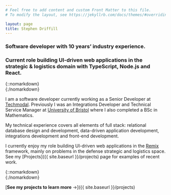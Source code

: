 ```yaml
---
# Feel free to add content and custom Front Matter to this file.
# To modify the layout, see https://jekyllrb.com/docs/themes/#overriding-theme-defaults

layout: page
title: Stephen Driffill
---
```


### Software developer with 10 years’ industry experience.

### Current role building UI-driven web applications in the strategic & logistics domain with **TypeScript**, **Node.js** and **React**.

{::nomarkdown}
<br />
{:/nomarkdown}

I am a software developer currently working as a Senior Developer at [Techmodal](https://www.techmodal.com/). Previously I was an Integrations Developer and Technical Service Manager at [University of Bristol](https://www.bristol.ac.uk/it-services/what-we-do/) where I also completed a BSc in Mathematics.

My technical experience covers all elements of full stack: relational database design and development, data-driven application development, integrations development and front-end development.

I currently enjoy my role building UI-driven web applications in the [Remix](https://remix.run/) framework, mainly on problems in the defense strategic and logistics space. See my [Projects]({{ site.baseurl }}/projects) page for examples of recent work.

{::nomarkdown}
<br />
{:/nomarkdown}

[**See my projects to learn more** →]({{ site.baseurl }}/projects)
